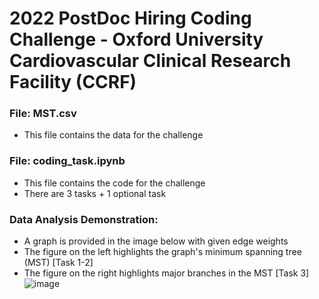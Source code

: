# 2022 PostDoc Hiring Coding Challenge - Oxford University Cardiovascular Clinical Research Facility (CCRF)

### File: MST.csv
- This file contains the data for the challenge

### File: coding_task.ipynb
- This file contains the code for the challenge
- There are 3 tasks + 1 optional task

### Data Analysis Demonstration:
- A graph is provided in the image below with given edge weights
- The figure on the left highlights the graph's minimum spanning tree (MST) [Task 1-2]
- The figure on the right highlights major branches in the MST [Task 3]
![image](https://user-images.githubusercontent.com/29684281/202913406-fa14c937-176d-482e-804e-a2efb5184218.png)
